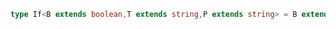 ```typescript
type If<B extends boolean,T extends string,P extends string> = B extends true ? T : P
```